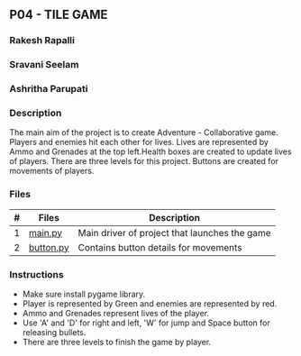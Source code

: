 ## P04 - TILE GAME

### Rakesh Rapalli
### Sravani Seelam
### Ashritha Parupati

### Description

The main aim of the project is to create Adventure - Collaborative game. Players and enemies hit each other for lives. Lives are represented by Ammo and Grenades at the top left.Health boxes are created to update lives of players. There are three levels for this project. Buttons are created for movements of players.


### Files

|  #  | Files | Description                     |
|:---:| ----- | ------------------------------- |
|  1  | [main.py](https://github.com/ashrithap02/5443-2D-Parupati/blob/main/Assignments/P04/main.py) | Main driver of project that launches the game |
|  2  | [button.py](https://github.com/ashrithap02/5443-2D-Parupati/blob/main/Assignments/P04/button.py) | Contains button details for movements |

### Instructions

- Make sure install pygame library.
- Player is represented by Green and enemies are represented by red.
- Ammo and Grenades represent lives of the player.
- Use 'A' and 'D' for right and left, 'W' for jump and Space button for releasing bullets.
- There are three levels to finish the game by player.
